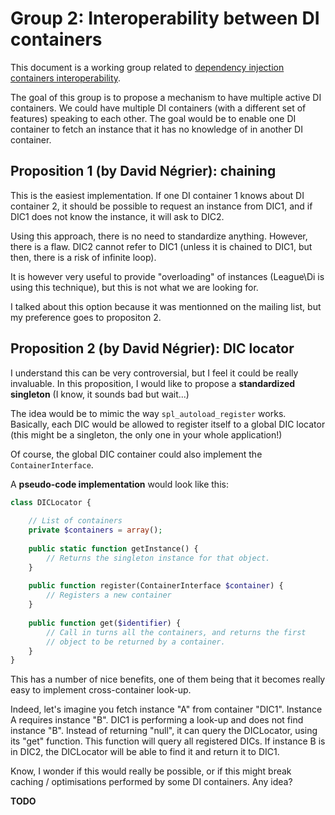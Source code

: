 Group 2: Interoperability between DI containers
===============================================

This document is a working group related to [dependency injection containers interoperability](dependency-injection-meta.md).

The goal of this group is to propose a mechanism to have multiple active DI containers. We could have multiple DI containers 
(with a different set of features) speaking to each other. The goal would be to enable one DI container to fetch an instance 
that it has no knowledge of in another DI container.

Proposition 1 (by David Négrier): chaining
------------------------------------------

This is the easiest implementation.
If one DI container 1 knows about DI container 2, it should be possible to request an instance from DIC1, and if DIC1
does not know the instance, it will ask to DIC2.

Using this approach, there is no need to standardize anything. However, there is a flaw. DIC2 cannot refer to DIC1
(unless it is chained to DIC1, but then, there is a risk of infinite loop).

It is however very useful to provide "overloading" of instances (League\Di is using this technique), but this
is not what we are looking for.

I talked about this option because it was mentionned on the mailing list, but my preference goes to propositon 2.

Proposition 2 (by David Négrier): DIC locator
---------------------------------------------

I understand this can be very controversial, but I feel it could be really invaluable.
In this proposition, I would like to propose a **standardized singleton** (I know, it sounds bad but wait...)

The idea would be to mimic the way `spl_autoload_register` works.
Basically, each DIC would be allowed to register itself to a global DIC locator (this might be a singleton,
the only one in your whole application!)

Of course, the global DIC container could also implement the `ContainerInterface`.

A **pseudo-code implementation** would look like this:

```php
class DICLocator {
	
	// List of containers
	private $containers = array();
	
	public static function getInstance() {
		// Returns the singleton instance for that object.
	}
	
	public function register(ContainerInterface $container) {
		// Registers a new container
	}
	
	public function get($identifier) {
		// Call in turns all the containers, and returns the first
		// object to be returned by a container.
	}
}
```

This has a number of nice benefits, one of them being that it becomes really easy to implement cross-container look-up.

Indeed, let's imagine you fetch instance "A" from container "DIC1". Instance A requires instance "B".
DIC1 is performing a look-up and does not find instance "B". Instead of returning "null", it can query the DICLocator, using
its "get" function. This function will query all registered DICs. If instance B is in DIC2, the DICLocator will
be able to find it and return it to DIC1.

Know, I wonder if this would really be possible, or if this might break caching / optimisations performed by some DI containers.
Any idea?

**TODO**
